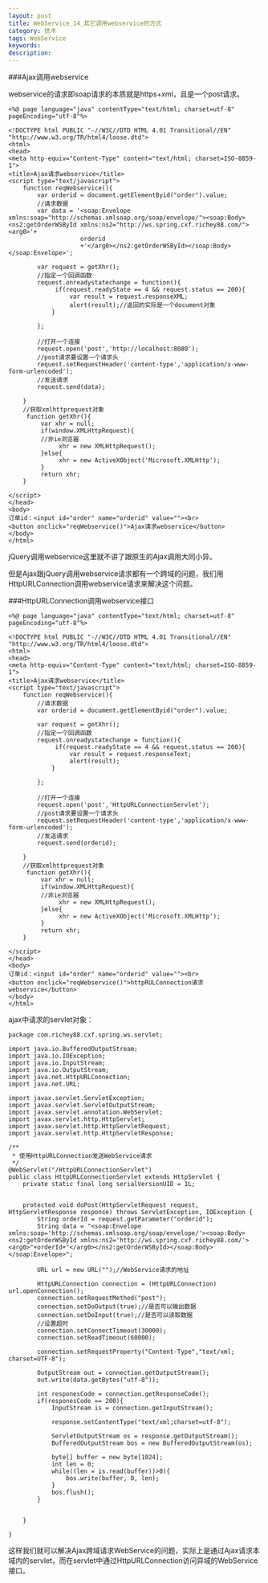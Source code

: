 ```yaml
---
layout: post
title: WebService_14_其它调用webservice的方式
category: 技术
tags: WebService
keywords: 
description: 
---
```

###Ajax调用webservice

webservice的请求即soap请求的本质就是https+xml，且是一个post请求。

	<%@ page language="java" contentType="text/html; charset=utf-8" pageEncoding="utf-8"%>
	
	<!DOCTYPE html PUBLIC "-//W3C//DTD HTML 4.01 Transitional//EN" "http://www.w3.org/TR/html4/loose.dtd">
	<html>
	<head>
	<meta http-equiv="Content-Type" content="text/html; charset=ISO-8859-1">
	<title>Ajax请求webservice</title>
	<script type="text/javascript">
		function reqWebservice(){
			var orderid = document.getElementByid("order").value;
			//请求数据
			var data = '<soap:Envelope xmlns:soap="http://schemas.xmlsoap.org/soap/envelope/"><soap:Body><ns2:getOrderWSById xmlns:ns2="http://ws.spring.cxf.richey88.com/"><arg0>'+
						orderid
						+'</arg0></ns2:getOrderWSById></soap:Body></soap:Envelope>';
			
			var request = getXhr();
			//指定一个回调函数
			request.onreadystatechange = function(){
				 if(request.readyState == 4 && request.status == 200){
	                 var result = request.responseXML;
	                 alert(result);//返回的实际是一个document对象
	            }
	
			};
			
			//打开一个连接
			request.open('post','http://localhost:8080');
			//post请求要设置一个请求头
			request.setRequestHeader('content-type','application/x-www-form-urlencoded'); 
			//发送请求
			request.send(data);
	
		}
		//获取xmlhttprequest对象
		 function getXhr(){
	         var xhr = null;
	         if(window.XMLHttpRequest){
	         //非ie浏览器
	              xhr = new XMLHttpRequest();
	         }else{
	              xhr = new ActiveXObject('Microsoft.XMLHttp');
	         }
	         return xhr;
	    }
	
	</script>
	</head>
	<body>
	订单id：<input id="order" name="orderid" value=""><br>
	<button onclick="reqWebservice()">Ajax请求webservice</button>
	</body>
	</html>

jQuery调用webservice这里就不讲了跟原生的Ajax调用大同小异。

但是Ajax跟jQuery调用webservice请求都有一个跨域的问题，我们用HttpURLConnection调用webservice请求来解决这个问题。

###HttpURLConnection调用webservice接口

	<%@ page language="java" contentType="text/html; charset=utf-8" pageEncoding="utf-8"%>
	
	<!DOCTYPE html PUBLIC "-//W3C//DTD HTML 4.01 Transitional//EN" "http://www.w3.org/TR/html4/loose.dtd">
	<html>
	<head>
	<meta http-equiv="Content-Type" content="text/html; charset=ISO-8859-1">
	<title>Ajax请求webservice</title>
	<script type="text/javascript">
		function reqWebservice(){
			//请求数据
			var orderid = document.getElementByid("order").value;
				
			var request = getXhr();
			//指定一个回调函数
			request.onreadystatechange = function(){
				 if(request.readyState == 4 && request.status == 200){
	                 var result = request.responseText;
	                 alert(result);
	            }
	
			};
			
			//打开一个连接
			request.open('post','HttpURLConnectionServlet');
			//post请求要设置一个请求头
			request.setRequestHeader('content-type','application/x-www-form-urlencoded'); 
			//发送请求
			request.send(orderid);
	
		}
		//获取xmlhttprequest对象
		 function getXhr(){
	         var xhr = null;
	         if(window.XMLHttpRequest){
	         //非ie浏览器
	              xhr = new XMLHttpRequest();
	         }else{
	              xhr = new ActiveXObject('Microsoft.XMLHttp');
	         }
	         return xhr;
	    }
	
	</script>
	</head>
	<body>
	订单id：<input id="order" name="orderid" value=""><br>
	<button onclick="reqWebservice()">httpRULConnection请求webservice</button>
	</body>
	</html>



ajax中请求的servlet对象：

	package com.richey88.cxf.spring.ws.servlet;
	
	import java.io.BufferedOutputStream;
	import java.io.IOException;
	import java.io.InputStream;
	import java.io.OutputStream;
	import java.net.HttpURLConnection;
	import java.net.URL;
	
	import javax.servlet.ServletException;
	import javax.servlet.ServletOutputStream;
	import javax.servlet.annotation.WebServlet;
	import javax.servlet.http.HttpServlet;
	import javax.servlet.http.HttpServletRequest;
	import javax.servlet.http.HttpServletResponse;
	
	/**
	 * 使用HttpURLConnection发送WebService请求
	 */
	@WebServlet("/HttpURLConnectionServlet")
	public class HttpURLConnectionServlet extends HttpServlet {
		private static final long serialVersionUID = 1L;
	       
	
		protected void doPost(HttpServletRequest request, HttpServletResponse response) throws ServletException, IOException {
			String orderId = request.getParameter("orderid");
			String data = "<soap:Envelope xmlns:soap='http://schemas.xmlsoap.org/soap/envelope/'><soap:Body><ns2:getOrderWSById xmlns:ns2='http://ws.spring.cxf.richey88.com/'><arg0>"+orderId+"</arg0></ns2:getOrderWSById></soap:Body></soap:Envelope>";
			
			URL url = new URL("");//WebService请求的地址
			
			HttpURLConnection connection = (HttpURLConnection) url.openConnection();
			connection.setRequestMethod("post");
			connection.setDoOutput(true);//是否可以输出数据
			connection.setDoInput(true);//是否可以读取数据
			//设置超时
			connection.setConnectTimeout(30000);
			connection.setReadTimeout(60000);
			
			connection.setRequestProperty("Content-Type","text/xml; charset=UTF-8"); 
			
			OutputStream out = connection.getOutputStream();
			out.write(data.getBytes("utf-8"));
			
			int responesCode = connection.getResponseCode();
			if(responesCode == 200){
				InputStream is = connection.getInputStream();
				
				response.setContentType("text/xml;charset=utf-8");
				
				ServletOutputStream os = response.getOutputStream();
				BufferedOutputStream bos = new BufferedOutputStream(os);
				
				byte[] buffer = new byte[1024];
				int len = 0;
				while((len = is.read(buffer))>0){
					bos.write(buffer, 0, len);
				}
				bos.flush();
			}
			
			
		}
	
	}


这样我们就可以解决Ajax跨域请求WebService的问题，实际上是通过Ajax请求本域内的servlet，而在servlet中通过HttpURLConnection访问异域的WebService接口。

